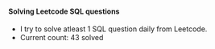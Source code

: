 #### Solving Leetcode SQL questions


- I try to solve atleast 1 SQL question daily from Leetcode.
- Current count: 43 solved
